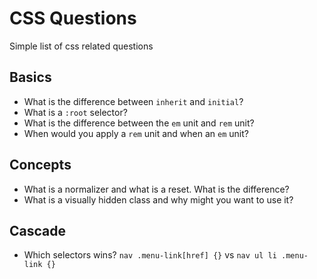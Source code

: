 # CSS Questions
Simple list of css related questions

## Basics
- What is the difference between `inherit` and `initial`?
- What is a `:root` selector?
- What is the difference between the `em` unit and `rem` unit?
- When would you apply a `rem` unit and when an `em` unit?

## Concepts
- What is a normalizer and what is a reset. What is the difference?
- What is a visually hidden class and why might you want to use it?

## Cascade
- Which selectors wins?
`nav .menu-link[href] {}` vs `nav ul li .menu-link {}`
